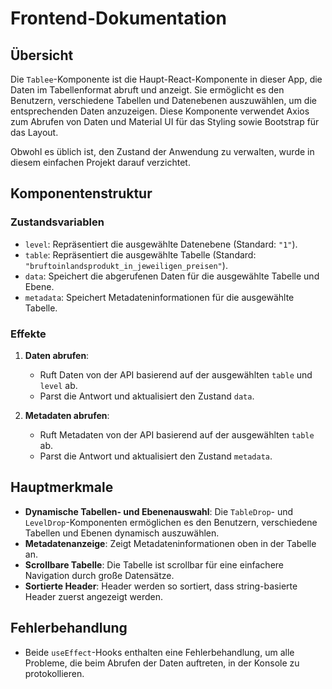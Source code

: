 # Frontend-Dokumentation

## Übersicht

Die `Tablee`-Komponente ist die Haupt-React-Komponente in dieser App, die Daten im Tabellenformat abruft und anzeigt.
Sie ermöglicht es den Benutzern, verschiedene Tabellen und Datenebenen auszuwählen, um die entsprechenden Daten
anzuzeigen. Diese Komponente verwendet Axios zum Abrufen von Daten und Material UI für das Styling sowie Bootstrap für
das Layout.

Obwohl es üblich ist, den Zustand der Anwendung zu verwalten, wurde in diesem einfachen Projekt darauf verzichtet.

## Komponentenstruktur

### Zustandsvariablen

- `level`: Repräsentiert die ausgewählte Datenebene (Standard: `"1"`).
- `table`: Repräsentiert die ausgewählte Tabelle (Standard: `"bruftoinlandsprodukt_in_jeweiligen_preisen"`).
- `data`: Speichert die abgerufenen Daten für die ausgewählte Tabelle und Ebene.
- `metadata`: Speichert Metadateninformationen für die ausgewählte Tabelle.

### Effekte

1. **Daten abrufen**:
    - Ruft Daten von der API basierend auf der ausgewählten `table` und `level` ab.
    - Parst die Antwort und aktualisiert den Zustand `data`.

2. **Metadaten abrufen**:
    - Ruft Metadaten von der API basierend auf der ausgewählten `table` ab.
    - Parst die Antwort und aktualisiert den Zustand `metadata`.

## Hauptmerkmale

- **Dynamische Tabellen- und Ebenenauswahl**: Die `TableDrop`- und `LevelDrop`-Komponenten ermöglichen es den Benutzern,
  verschiedene Tabellen und Ebenen dynamisch auszuwählen.
- **Metadatenanzeige**: Zeigt Metadateninformationen oben in der Tabelle an.
- **Scrollbare Tabelle**: Die Tabelle ist scrollbar für eine einfachere Navigation durch große Datensätze.
- **Sortierte Header**: Header werden so sortiert, dass string-basierte Header zuerst angezeigt werden.

## Fehlerbehandlung

- Beide `useEffect`-Hooks enthalten eine Fehlerbehandlung, um alle Probleme, die beim Abrufen der Daten auftreten, in
  der Konsole zu protokollieren.
